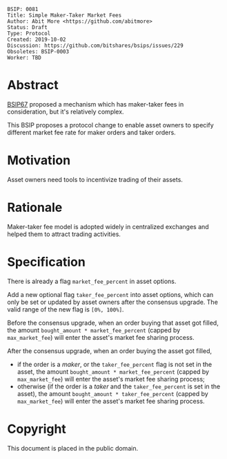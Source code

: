     BSIP: 0081
    Title: Simple Maker-Taker Market Fees
    Author: Abit More <https://github.com/abitmore>
    Status: Draft
    Type: Protocol
    Created: 2019-10-02
    Discussion: https://github.com/bitshares/bsips/issues/229
    Obsoletes: BSIP-0003
    Worker: TBD

# Abstract
[BSIP67](https://github.com/bitshares/bsips/issues/130) proposed a mechanism
which has maker-taker fees in consideration, but it's relatively complex.

This BSIP proposes a protocol change to enable asset owners to specify
different market fee rate for maker orders and taker orders.

# Motivation

Asset owners need tools to incentivize trading of their assets.

# Rationale

Maker-taker fee model is adopted widely in centralized exchanges and helped
them to attract trading activities.

# Specification

There is already a flag `market_fee_percent` in asset options.

Add a new optional flag `taker_fee_percent` into asset options, 
which can only be set
or updated by asset owners after the consensus upgrade.
The valid range of the new flag is `[0%, 100%]`.

Before the consensus upgrade, when an order buying that asset
got filled, the amount `bought_amount * market_fee_percent`
(capped by `max_market_fee`)
will enter the asset's market fee sharing process.

After the consensus upgrade, when an order buying the asset
got filled,
* if the order is a *maker*, or the `taker_fee_percent` flag
  is not set in the asset, the amount
  `bought_amount * market_fee_percent` 
  (capped by `max_market_fee`)
  will enter the asset's market fee sharing process;
* otherwise (if the order is a *taker* and the
  `taker_fee_percent` is set in the asset), the amount
  `bought_amount * taker_fee_percent`
  (capped by `max_market_fee`)
  will enter the asset's market fee sharing process.

# Copyright
This document is placed in the public domain.

